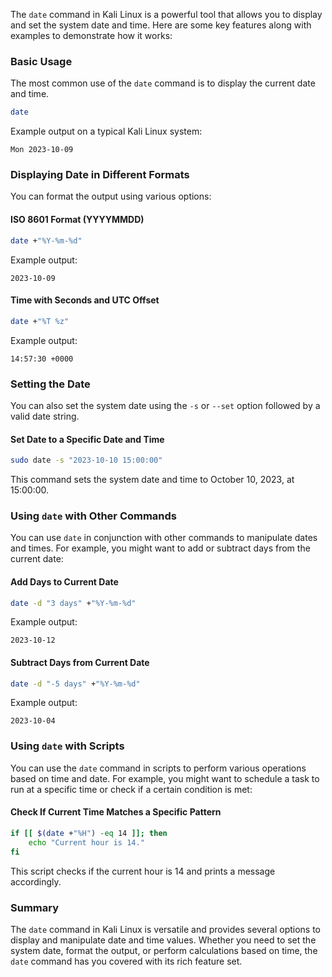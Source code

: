  The `date` command in Kali Linux is a powerful tool that allows you to display and set the system date and time. Here are some key features along with examples to demonstrate how it works:

### Basic Usage
The most common use of the `date` command is to display the current date and time.
```sh
date
```
Example output on a typical Kali Linux system:
```
Mon 2023-10-09
```

### Displaying Date in Different Formats
You can format the output using various options:

#### ISO 8601 Format (YYYYMMDD)
```sh
date +"%Y-%m-%d"
```
Example output:
```
2023-10-09
```

#### Time with Seconds and UTC Offset
```sh
date +"%T %z"
```
Example output:
```
14:57:30 +0000
```

### Setting the Date
You can also set the system date using the `-s` or `--set` option followed by a valid date string.

#### Set Date to a Specific Date and Time
```sh
sudo date -s "2023-10-10 15:00:00"
```
This command sets the system date and time to October 10, 2023, at 15:00:00.

### Using `date` with Other Commands
You can use `date` in conjunction with other commands to manipulate dates and times. For example, you might want to add or subtract days from the current date:

#### Add Days to Current Date
```sh
date -d "3 days" +"%Y-%m-%d"
```
Example output:
```
2023-10-12
```

#### Subtract Days from Current Date
```sh
date -d "-5 days" +"%Y-%m-%d"
```
Example output:
```
2023-10-04
```

### Using `date` with Scripts
You can use the `date` command in scripts to perform various operations based on time and date. For example, you might want to schedule a task to run at a specific time or check if a certain condition is met:

#### Check If Current Time Matches a Specific Pattern
```sh
if [[ $(date +"%H") -eq 14 ]]; then
    echo "Current hour is 14."
fi
```
This script checks if the current hour is 14 and prints a message accordingly.

### Summary
The `date` command in Kali Linux is versatile and provides several options to display and manipulate date and time values. Whether you need to set the system date, format the output, or perform calculations based on time, the `date` command has you covered with its rich feature set.

